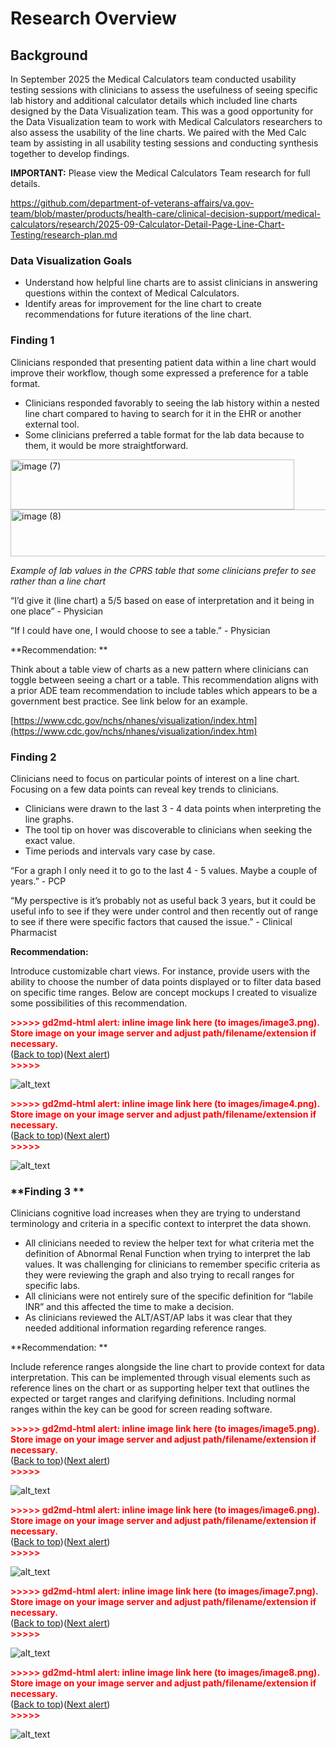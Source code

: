 # **Research Overview**


## **Background**

In September 2025 the Medical Calculators team conducted usability testing sessions with clinicians to assess the usefulness of seeing specific lab history and additional calculator details which included line charts designed by the Data Visualization team. This was a good opportunity for the Data Visualization team to work with Medical Calculators researchers to also assess the usability of the line charts. We paired with the Med Calc team by assisting in all usability testing sessions and conducting synthesis together to develop findings.

**IMPORTANT:** Please view the Medical Calculators Team research for full details.

https://github.com/department-of-veterans-affairs/va.gov-team/blob/master/products/health-care/clinical-decision-support/medical-calculators/research/2025-09-Calculator-Detail-Page-Line-Chart-Testing/research-plan.md


### **Data Visualization Goals**



* Understand how helpful line charts are to assist clinicians in answering questions within the context of Medical Calculators.
* Identify areas for improvement for the line chart to create recommendations for future iterations of the line chart.


### **Finding 1**

Clinicians responded that presenting patient data within a line chart would improve their workflow, though some expressed a preference for a table format.



* Clinicians responded favorably to seeing the lab history within a nested line chart compared to having to search for it in the EHR or another external tool.
* Some clinicians preferred a table format for the lab data because to them, it would be more straightforward.

<img width="454" height="80" alt="image (7)" src="https://github.com/user-attachments/assets/6fbff4ba-902f-4dc4-9f35-898809ffe6a8" />
<img width="708" height="75" alt="image (8)" src="https://github.com/user-attachments/assets/660511e8-66ce-4585-a437-b6876067dba1" />


_Example of lab values in the CPRS table that some clinicians prefer to see rather than a line chart_

“I’d give it (line chart) a 5/5 based on ease of interpretation and it being in one place” - Physician 

“If I could have one, I would choose to see a table.” - Physician

**Recommendation: **

Think about a table view of charts as a new pattern where clinicians can toggle between seeing  a chart or a table. This recommendation aligns with a prior ADE team recommendation to include tables which appears to be a government best practice. See link below for an example.

[https://www.cdc.gov/nchs/nhanes/visualization/index.htm](https://www.cdc.gov/nchs/nhanes/visualization/index.htm)


### **Finding 2**

Clinicians need to focus on particular points of interest on a line chart. Focusing on a few data points can reveal key trends to clinicians.



* Clinicians were drawn to the last 3 - 4 data points when interpreting the line graphs.
* The tool tip on hover was discoverable to clinicians when seeking the exact value.
* Time periods and intervals vary case by case.

“For a graph I only need it to go to the last 4 - 5 values. Maybe a couple of years.” - PCP

“My perspective is it’s probably not as useful back 3 years, but it could be useful info to see if they were under control and then recently out of range to see if there were specific factors that caused the issue.” - Clinical Pharmacist 

**Recommendation:**

Introduce customizable chart views. For instance, provide users with the ability to choose the number of data points displayed or to filter data based on specific time ranges. Below are concept mockups I created to visualize some possibilities of this recommendation.



<p id="gdcalert3" ><span style="color: red; font-weight: bold">>>>>>  gd2md-html alert: inline image link here (to images/image3.png). Store image on your image server and adjust path/filename/extension if necessary. </span><br>(<a href="#">Back to top</a>)(<a href="#gdcalert4">Next alert</a>)<br><span style="color: red; font-weight: bold">>>>>> </span></p>


![alt_text](images/image3.png "image_tooltip")


<p id="gdcalert4" ><span style="color: red; font-weight: bold">>>>>>  gd2md-html alert: inline image link here (to images/image4.png). Store image on your image server and adjust path/filename/extension if necessary. </span><br>(<a href="#">Back to top</a>)(<a href="#gdcalert5">Next alert</a>)<br><span style="color: red; font-weight: bold">>>>>> </span></p>


![alt_text](images/image4.png "image_tooltip")



### **Finding 3 **

Clinicians cognitive load increases when they are trying to understand terminology and criteria in a specific context to interpret the data shown.



* All clinicians needed to review the helper text for what criteria met the definition of Abnormal Renal Function when trying to interpret the lab values. It was challenging for clinicians to remember specific criteria as they were reviewing the graph and also trying to recall ranges for specific labs.
* All clinicians were not entirely sure of the specific definition for “labile INR” and this affected the time to make a decision.
* As clinicians reviewed the ALT/AST/AP labs it was clear that they needed additional information regarding reference ranges.

**Recommendation: **

Include reference ranges alongside the line chart to provide context for data interpretation. This can be implemented through visual elements such as reference lines on the chart or as supporting helper text that outlines the expected or target ranges and clarifying definitions. Including normal ranges within the key can be good for screen reading software.



<p id="gdcalert5" ><span style="color: red; font-weight: bold">>>>>>  gd2md-html alert: inline image link here (to images/image5.png). Store image on your image server and adjust path/filename/extension if necessary. </span><br>(<a href="#">Back to top</a>)(<a href="#gdcalert6">Next alert</a>)<br><span style="color: red; font-weight: bold">>>>>> </span></p>


![alt_text](images/image5.png "image_tooltip")


<p id="gdcalert6" ><span style="color: red; font-weight: bold">>>>>>  gd2md-html alert: inline image link here (to images/image6.png). Store image on your image server and adjust path/filename/extension if necessary. </span><br>(<a href="#">Back to top</a>)(<a href="#gdcalert7">Next alert</a>)<br><span style="color: red; font-weight: bold">>>>>> </span></p>


![alt_text](images/image6.png "image_tooltip")




<p id="gdcalert7" ><span style="color: red; font-weight: bold">>>>>>  gd2md-html alert: inline image link here (to images/image7.png). Store image on your image server and adjust path/filename/extension if necessary. </span><br>(<a href="#">Back to top</a>)(<a href="#gdcalert8">Next alert</a>)<br><span style="color: red; font-weight: bold">>>>>> </span></p>


![alt_text](images/image7.png "image_tooltip")
 

<p id="gdcalert8" ><span style="color: red; font-weight: bold">>>>>>  gd2md-html alert: inline image link here (to images/image8.png). Store image on your image server and adjust path/filename/extension if necessary. </span><br>(<a href="#">Back to top</a>)(<a href="#gdcalert9">Next alert</a>)<br><span style="color: red; font-weight: bold">>>>>> </span></p>


![alt_text](images/image8.png "image_tooltip")


